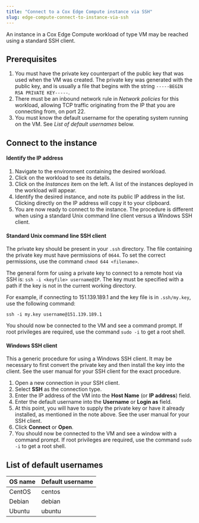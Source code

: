 ```yaml
---
title: "Connect to a Cox Edge Compute instance via SSH"
slug: edge-compute-connect-to-instance-via-ssh
---
```



An instance in a Cox Edge Compute workload of type VM may be reached using a standard SSH client.

## Prerequisites

1. You must have the private key counterpart of the public key that was used when the VM was created.  The private key was generated with the public key, and is usually a file that begins with the string `-----BEGIN RSA PRIVATE KEY-----`.
1. There must be an inbound network rule in *Network policies* for this workload, allowing TCP traffic originating from the IP that you are connecting from, on port 22.
1. You must know the default username for the operating system running on the VM.  See *List of default usernames* below.

## Connect to the instance

#### Identify the IP address

1. Navigate to the environment containing the desired workload.
1. Click on the workload to see its details.
1. Click on the *Instances* item on the left.  A list of the instances deployed in the workload will appear.
1. Identify the desired instance, and note its public IP address in the list.  Clicking directly on the IP address will copy it to your clipboard.
1. You are now ready to connect to the instance.  The procedure is different when using a standard Unix command line client versus a Windows SSH client.

#### Standard Unix command line SSH client

The private key should be present in your `.ssh` directory.  The file containing the private key must have permissions of `0644`.  To set the correct permissions, use the command `chmod 644 <filename>`.

The general form for using a private key to connect to a remote host via SSH is: `ssh -i <keyfile> username@IP`. The key must be specified with a path if the key is not in the current working directory.

For example, if connecting to 151.139.189.1 and the key file is in `.ssh/my.key`, use the following command:

```
ssh -i my.key username@151.139.189.1
```

You should now be connected to the VM and see a command prompt.  If root privileges are required, use the command `sudo -i` to get a root shell.

#### Windows SSH client

This a generic procedure for using a Windows SSH client.  It may be necessary to first convert the private key and then install the key into the client.  See the user manual for your SSH client for the exact procedure.

1. Open a new connection in your SSH client.
1. Select **SSH** as the connection type.
1. Enter the IP address of the VM into the **Host Name** (or **IP address**) field.
1. Enter the default username into the **Username** or **Login as** field.
1. At this point, you will have to supply the private key or have it already installed, as mentioned in the note above.  See the user manual for your SSH client.
1. Click **Connect** or **Open**.
1. You should now be connected to the VM and see a window with a command prompt.  If root privileges are required, use the command `sudo -i` to get a root shell.

## List of default usernames

| OS name | Default username |
| --- | --- |
| CentOS | centos |
| Debian | debian |
| Ubuntu | ubuntu
